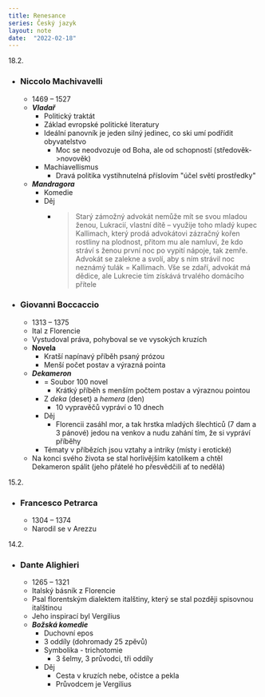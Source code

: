 ```yaml
---
title: Renesance
series: Český jazyk
layout: note
date:  "2022-02-18"
---
```


18.2.

- ### Niccolo Machivavelli
	- 1469 – 1527
	- **_Vladař_**
		- Politický traktát
		- Základ evropské politické literatury
		- Ideální panovník je jeden silný jedinec, co ski umí podřídit obyvatelstvo
			- Moc se neodvozuje od Boha, ale od schopností (středověk->novověk)
		- Machiavellismus
			- Dravá politika vystihnutelná příslovím "účel světí prostředky"
	- **_Mandragora_**	
		- Komedie
		- Děj
			- > Starý zámožný advokát nemůže mít se svou mladou ženou, Lukracií, vlastní dítě – využije toho mladý kupec Kallimach, který prodá advokátovi zázračný kořen rostliny na plodnost, přitom mu ale namluví, že kdo stráví s ženou první noc po vypití nápoje, tak zemře. Advokát se zalekne a svolí, aby s ním strávil noc neznámý tulák = Kallimach. Vše se zdaří, advokát má dědice, ale Lukrecie tím získává trvalého domácího přítele
- ### Giovanni Boccaccio
	- 1313 – 1375
	- Ital z Florencie
	- Vystudoval práva, pohyboval se ve vysokých kruzích
	- **Novela**
		- Kratší napínavý příběh psaný prózou
		- Menší počet postav a výrazná pointa
	- **_Dekameron_**
		- = Soubor 100 novel
			- Krátký příběh s menším počtem postav a výraznou pointou
		- Z _deka_ (deset) a _hemera_ (den)
			- 10 vypravěčů vypráví o 10 dnech
		- Děj
			- Florencii zasáhl mor, a tak hrstka mladých šlechticů (7 dam a 3 pánové) jedou na venkov a nudu zahání tím, že si vypráví příběhy
		- Tématy v příbězích jsou vztahy a intriky (místy i erotické)
	- Na konci svého života se stal horlivějším katolíkem a chtěl Dekameron spálit (jeho přátelé ho přesvědčili ať to nedělá)

15.2.

- ### Francesco Petrarca
	- 1304 – 1374
	- Narodil se v Arezzu

14.2.

- ### Dante Alighieri
	- 1265 – 1321
	- Italský básník z Florencie
	- Psal florentským dialektem italštiny, který se stal později spisovnou italštinou
	- Jeho inspirací byl Vergilius
	- **_Božská komedie_**
		- Duchovní epos
		- 3 oddíly (dohromady 25 zpěvů)
		- Symbolika - trichotomie
			- 3 šelmy, 3 průvodci, tři oddíly
		- Děj
			- Cesta v kruzích nebe, očistce a pekla
			- Průvodcem je Vergilius
